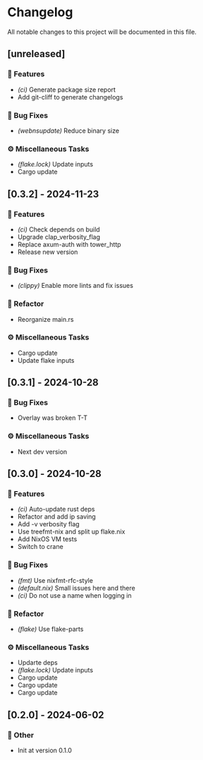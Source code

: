 # Changelog

All notable changes to this project will be documented in this file.

## [unreleased]

### 🚀 Features

- *(ci)* Generate package size report
- Add git-cliff to generate changelogs

### 🐛 Bug Fixes

- *(webnsupdate)* Reduce binary size

### ⚙️ Miscellaneous Tasks

- *(flake.lock)* Update inputs
- Cargo update

## [0.3.2] - 2024-11-23

### 🚀 Features

- *(ci)* Check depends on build
- Upgrade clap_verbosity_flag
- Replace axum-auth with tower_http
- Release new version

### 🐛 Bug Fixes

- *(clippy)* Enable more lints and fix issues

### 🚜 Refactor

- Reorganize main.rs

### ⚙️ Miscellaneous Tasks

- Cargo update
- Update flake inputs

## [0.3.1] - 2024-10-28

### 🐛 Bug Fixes

- Overlay was broken T-T

### ⚙️ Miscellaneous Tasks

- Next dev version

## [0.3.0] - 2024-10-28

### 🚀 Features

- *(ci)* Auto-update rust deps
- Refactor and add ip saving
- Add -v verbosity flag
- Use treefmt-nix and split up flake.nix
- Add NixOS VM tests
- Switch to crane

### 🐛 Bug Fixes

- *(fmt)* Use nixfmt-rfc-style
- *(default.nix)* Small issues here and there
- *(ci)* Do not use a name when logging in

### 🚜 Refactor

- *(flake)* Use flake-parts

### ⚙️ Miscellaneous Tasks

- Updarte deps
- *(flake.lock)* Update inputs
- Cargo update
- Cargo update
- Cargo update

## [0.2.0] - 2024-06-02

### 💼 Other

- Init at version 0.1.0

<!-- generated by git-cliff -->
